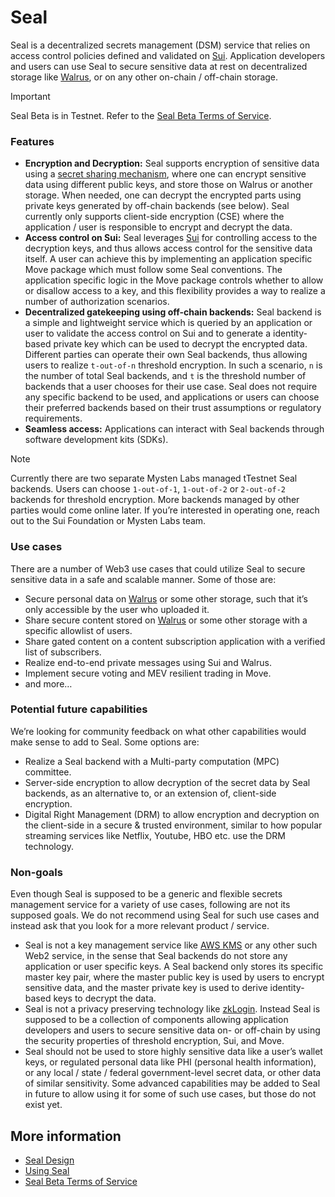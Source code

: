 # Seal

Seal is a decentralized secrets management (DSM) service that relies on access control policies defined and validated on [Sui](https://docs.sui.io/concepts/components). Application developers and users can use Seal to secure sensitive data at rest on decentralized storage like [Walrus](https://docs.walrus.site/index.html), or on any other on-chain / off-chain storage.

> [!IMPORTANT]
> Seal Beta is in Testnet. Refer to the [Seal Beta Terms of Service](TermsOfService.md).

### Features

- **Encryption and Decryption:** Seal supports encryption of sensitive data using a [secret sharing mechanism](https://en.wikipedia.org/wiki/Shamir%27s_secret_sharing), where one can encrypt sensitive data using different public keys, and store those on Walrus or another storage. When needed, one can decrypt the encrypted parts using private keys generated by off-chain backends (see below). Seal currently only supports client-side encryption (CSE) where the application / user is responsible to encrypt and decrypt the data.
- **Access control on Sui:** Seal leverages [Sui](https://docs.sui.io/concepts/components) for controlling access to the decryption keys, and thus allows access control for the sensitive data itself. A user can achieve this by implementing an application specific Move package which must follow some Seal conventions. The application specific logic in the Move package controls whether to allow or disallow access to a key, and this flexibility provides a way to realize a number of authorization scenarios.
- **Decentralized gatekeeping using off-chain backends:** Seal backend is a simple and lightweight service which is queried by an application or user to validate the access control on Sui and to generate a identity-based private key which can be used to decrypt the encrypted data. Different parties can operate their own Seal backends, thus allowing users to realize `t-out-of-n` threshold encryption. In such a scenario, `n` is the number of total Seal backends, and `t` is the threshold number of backends that a user chooses for their use case. Seal does not require any specific backend to be used, and applications or users can choose their preferred backends based on their trust assumptions or regulatory requirements.
- **Seamless access:** Applications can interact with Seal backends through software development kits (SDKs).

> [!NOTE]
> Currently there are two separate Mysten Labs managed tTestnet Seal backends. Users can choose `1-out-of-1`, `1-out-of-2` or `2-out-of-2` backends for threshold encryption. More backends managed by other parties would come online later. If you’re interested in operating one, reach out to the Sui Foundation or Mysten Labs team.

### Use cases

There are a number of Web3 use cases that could utilize Seal to secure sensitive data in a safe and scalable manner. Some of those are:

- Secure personal data on [Walrus](https://docs.walrus.site/index.html) or some other storage, such that it’s only accessible by the user who uploaded it.
- Share secure content stored on [Walrus](https://docs.walrus.site/index.html) or some other storage with a specific allowlist of users.
- Share gated content on a content subscription application with a verified list of subscribers.
- Realize end-to-end private messages using Sui and Walrus.
- Implement secure voting and MEV resilient trading in Move.
- and more…

### Potential future capabilities

We’re looking for community feedback on what other capabilities would make sense to add to Seal. Some options are:

- Realize a Seal backend with a Multi-party computation (MPC) committee.
- Server-side encryption to allow decryption of the secret data by Seal backends, as an alternative to, or an extension of, client-side encryption.
- Digital Right Management (DRM) to allow encryption and decryption on the client-side in a secure & trusted environment, similar to how popular streaming services like Netflix, Youtube, HBO etc. use the DRM technology.

### Non-goals

Even though Seal is supposed to be a generic and flexible secrets management service for a variety of use cases, following are not its supposed goals. We do not recommend using Seal for such use cases and instead ask that you look for a more relevant product / service.

- Seal is not a key management service like [AWS KMS](https://aws.amazon.com/kms/) or any other such Web2 service, in the sense that Seal backends do not store any application or user specific keys. A Seal backend only stores its specific master key pair, where the master public key is used by users to encrypt sensitive data, and the master private key is used to derive identity-based keys to decrypt the data.
- Seal is not a privacy preserving technology like [zkLogin](https://docs.walrus.site/index.html). Instead Seal is supposed to be a collection of components allowing application developers and users to secure sensitive data on- or off-chain by using the security properties of threshold encryption, Sui, and Move.
- Seal should not be used to store highly sensitive data like a user’s wallet keys, or regulated personal data like PHI (personal health information), or any local / state / federal government-level secret data, or other data of similar sensitivity. Some advanced capabilities may be added to Seal in future to allow using it for some of such use cases, but those do not exist yet.

## More information 
- [Seal Design](Design.md)
- [Using Seal](UsingSeal.md)
- [Seal Beta Terms of Service](TermsOfService.md)

